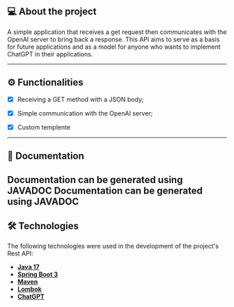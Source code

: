 ## 💻 About the project


A simple application that receives a get request then communicates with the OpenAI server to bring back a response.
This API aims to serve as a basis for future applications and as a model for anyone who wants to implement ChatGPT in their applications.


---

## ⚙️ Functionalities

- [x] Receiving a GET method with a JSON body;
- [x] Simple communication with the OpenAI server;
- [x] Custom templente


---

## 📄 Documentation

Documentation can be generated using JAVADOC 
Documentation can be generated using JAVADOC
---

## 🛠 Technologies

The following technologies were used in the development of the project's Rest API:

- **[Java 17](https://www.oracle.com/java)**
- **[Spring Boot 3](https://spring.io/projects/spring-boot)**
- **[Maven](https://maven.apache.org)**
- **[Lombok](https://projectlombok.org)**
- **[ChatGPT](https://openai.com/blog/chatgpt)**
